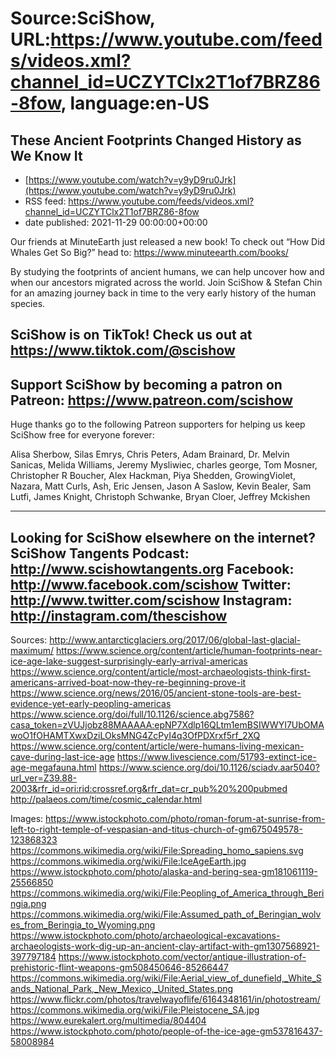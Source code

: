# Source:SciShow, URL:https://www.youtube.com/feeds/videos.xml?channel_id=UCZYTClx2T1of7BRZ86-8fow, language:en-US

## These Ancient Footprints Changed History as We Know It
 - [https://www.youtube.com/watch?v=y9yD9ru0Jrk](https://www.youtube.com/watch?v=y9yD9ru0Jrk)
 - RSS feed: https://www.youtube.com/feeds/videos.xml?channel_id=UCZYTClx2T1of7BRZ86-8fow
 - date published: 2021-11-29 00:00:00+00:00

Our friends at MinuteEarth just released a new book! To check out “How Did Whales Get So Big?” head to: https://www.minuteearth.com/books/

By studying the footprints of ancient humans, we can help uncover how and when our ancestors migrated across the world.  Join SciShow & Stefan Chin for an amazing journey back in time to the very early history of the human species. 

SciShow is on TikTok!  Check us out at https://www.tiktok.com/@scishow 
----------
Support SciShow by becoming a patron on Patreon: https://www.patreon.com/scishow
----------
Huge thanks go to the following Patreon supporters for helping us keep SciShow free for everyone forever:

Alisa Sherbow, Silas Emrys, Chris Peters, Adam Brainard, Dr. Melvin Sanicas, Melida Williams, Jeremy Mysliwiec, charles george, Tom Mosner, Christopher R Boucher, Alex Hackman, Piya Shedden, GrowingViolet, Nazara, Matt Curls, Ash, Eric Jensen, Jason A Saslow, Kevin Bealer, Sam Lutfi, James Knight, Christoph Schwanke, Bryan Cloer, Jeffrey Mckishen

----------
Looking for SciShow elsewhere on the internet?
SciShow Tangents Podcast: http://www.scishowtangents.org
Facebook: http://www.facebook.com/scishow
Twitter: http://www.twitter.com/scishow
Instagram: http://instagram.com/thescishow
----------
Sources:
http://www.antarcticglaciers.org/2017/06/global-last-glacial-maximum/
https://www.science.org/content/article/human-footprints-near-ice-age-lake-suggest-surprisingly-early-arrival-americas
https://www.science.org/content/article/most-archaeologists-think-first-americans-arrived-boat-now-they-re-beginning-prove-it
https://www.science.org/news/2016/05/ancient-stone-tools-are-best-evidence-yet-early-peopling-americas
https://www.science.org/doi/full/10.1126/science.abg7586?casa_token=zVUJjobz88MAAAAA:epNP7Xdlp16QLtm1emBSIWWYI7UbOMAwoO1fOHAMTXwxDziLOksMNG4ZcPyI4q3OfPDXrxf5rf_2XQ
https://www.science.org/content/article/were-humans-living-mexican-cave-during-last-ice-age
https://www.livescience.com/51793-extinct-ice-age-megafauna.html
https://www.science.org/doi/10.1126/sciadv.aar5040?url_ver=Z39.88-2003&rfr_id=ori:rid:crossref.org&rfr_dat=cr_pub%20%200pubmed
http://palaeos.com/time/cosmic_calendar.html

Images:
https://www.istockphoto.com/photo/roman-forum-at-sunrise-from-left-to-right-temple-of-vespasian-and-titus-church-of-gm675049578-123868323
https://commons.wikimedia.org/wiki/File:Spreading_homo_sapiens.svg
https://commons.wikimedia.org/wiki/File:IceAgeEarth.jpg
https://www.istockphoto.com/photo/alaska-and-bering-sea-gm181061119-25566850
https://commons.wikimedia.org/wiki/File:Peopling_of_America_through_Beringia.png
https://commons.wikimedia.org/wiki/File:Assumed_path_of_Beringian_wolves_from_Beringia_to_Wyoming.png
https://www.istockphoto.com/photo/archaeological-excavations-archaeologists-work-dig-up-an-ancient-clay-artifact-with-gm1307568921-397797184
https://www.istockphoto.com/vector/antique-illustration-of-prehistoric-flint-weapons-gm508450646-85266447
https://commons.wikimedia.org/wiki/File:Aerial_view_of_dunefield,_White_Sands_National_Park,_New_Mexico,_United_States.png
https://www.flickr.com/photos/travelwayoflife/6164348161/in/photostream/
https://commons.wikimedia.org/wiki/File:Pleistocene_SA.jpg
https://www.eurekalert.org/multimedia/804404
https://www.istockphoto.com/photo/people-of-the-ice-age-gm537816437-58008984

